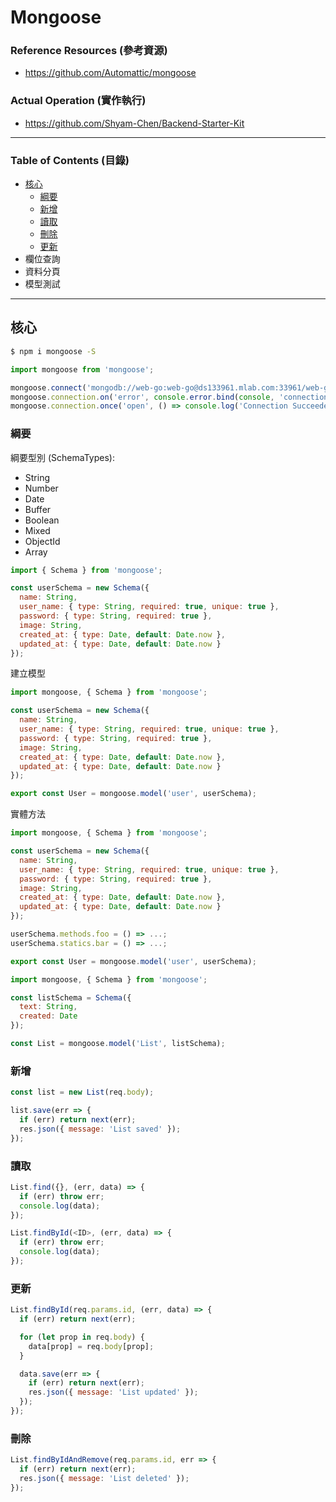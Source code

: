 # Mongoose

### Reference Resources (參考資源)

* https://github.com/Automattic/mongoose

### Actual Operation (實作執行)

* https://github.com/Shyam-Chen/Backend-Starter-Kit

***

### Table of Contents (目錄)

* [核心](#核心)
  * [綱要](#綱要)
  * [新增](#新增)
  * [讀取](#讀取)
  * [刪除](#刪除)
  * [更新](#更新)
* 欄位查詢
* 資料分頁
* 模型測試

***

## 核心

```bash
$ npm i mongoose -S
```

```js
import mongoose from 'mongoose';

mongoose.connect('mongodb://web-go:web-go@ds133961.mlab.com:33961/web-go-demo');
mongoose.connection.on('error', console.error.bind(console, 'connection error:'));
mongoose.connection.once('open', () => console.log('Connection Succeeded.'));
```

### 綱要

綱要型別 (SchemaTypes):
* String
* Number
* Date
* Buffer
* Boolean
* Mixed
* ObjectId
* Array

```js
import { Schema } from 'mongoose';

const userSchema = new Schema({
  name: String,
  user_name: { type: String, required: true, unique: true },
  password: { type: String, required: true },
  image: String,
  created_at: { type: Date, default: Date.now },
  updated_at: { type: Date, default: Date.now }
});
```

建立模型

```js
import mongoose, { Schema } from 'mongoose';

const userSchema = new Schema({
  name: String,
  user_name: { type: String, required: true, unique: true },
  password: { type: String, required: true },
  image: String,
  created_at: { type: Date, default: Date.now },
  updated_at: { type: Date, default: Date.now }
});

export const User = mongoose.model('user', userSchema);
```

實體方法

```js
import mongoose, { Schema } from 'mongoose';

const userSchema = new Schema({
  name: String,
  user_name: { type: String, required: true, unique: true },
  password: { type: String, required: true },
  image: String,
  created_at: { type: Date, default: Date.now },
  updated_at: { type: Date, default: Date.now }
});

userSchema.methods.foo = () => ...;
userSchema.statics.bar = () => ...;

export const User = mongoose.model('user', userSchema);
```

```js
import mongoose, { Schema } from 'mongoose';

const listSchema = Schema({
  text: String,
  created: Date
});

const List = mongoose.model('List', listSchema);
```

### 新增

```js
const list = new List(req.body);

list.save(err => {
  if (err) return next(err);
  res.json({ message: 'List saved' });
});
```

### 讀取

```js
List.find({}, (err, data) => {
  if (err) throw err;
  console.log(data);
});
```

```js
List.findById(<ID>, (err, data) => {
  if (err) throw err;
  console.log(data);
});
```

### 更新

```js
List.findById(req.params.id, (err, data) => {
  if (err) return next(err);

  for (let prop in req.body) {
    data[prop] = req.body[prop];
  }

  data.save(err => {
    if (err) return next(err);
    res.json({ message: 'List updated' });
  });
});
```

### 刪除

```js
List.findByIdAndRemove(req.params.id, err => {
  if (err) return next(err);
  res.json({ message: 'List deleted' });
});
```
